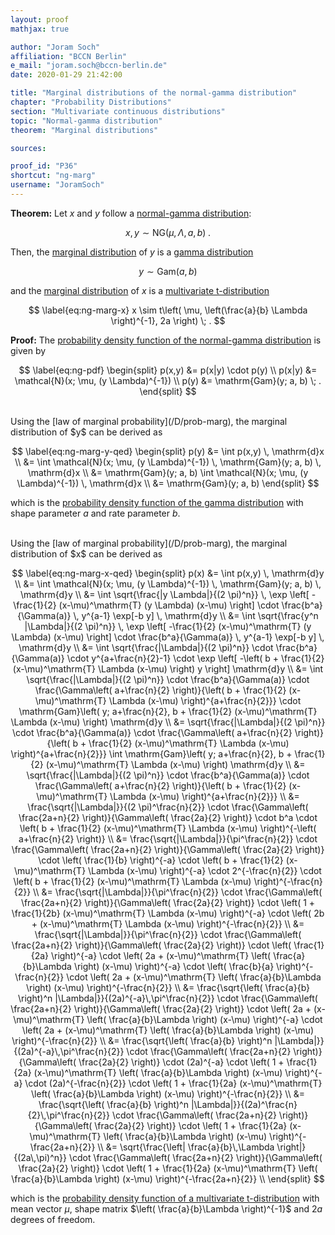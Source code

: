 ```yaml
---
layout: proof
mathjax: true

author: "Joram Soch"
affiliation: "BCCN Berlin"
e_mail: "joram.soch@bccn-berlin.de"
date: 2020-01-29 21:42:00

title: "Marginal distributions of the normal-gamma distribution"
chapter: "Probability Distributions"
section: "Multivariate continuous distributions"
topic: "Normal-gamma distribution"
theorem: "Marginal distributions"

sources:

proof_id: "P36"
shortcut: "ng-marg"
username: "JoramSoch"
---
```



**Theorem:** Let $x$ and $y$ follow a [normal-gamma distribution](/D/ng):

$$ \label{eq:ng}
x,y \sim \mathrm{NG}(\mu, \Lambda, a, b) \; .
$$

Then, the [marginal distribution](/D/dist-marg) of $y$ is a [gamma distribution](/D/gam)

$$ \label{eq:ng-marg-y}
y \sim \mathrm{Gam}(a, b)
$$

and the [marginal distribution](/D/dist-marg) of $x$ is a [multivariate t-distribution](/D/mvt)

$$ \label{eq:ng-marg-x}
x \sim t\left( \mu, \left(\frac{a}{b} \Lambda \right)^{-1}, 2a \right) \; .
$$


**Proof:** The [probability density function of the normal-gamma distribution](/P/ng-pdf) is given by

$$ \label{eq:ng-pdf}
\begin{split}
p(x,y) &= p(x|y) \cdot p(y) \\
p(x|y) &= \mathcal{N}(x; \mu, (y \Lambda)^{-1}) \\
p(y) &= \mathrm{Gam}(y; a, b) \; .
\end{split}
$$

<br>
Using the [law of marginal probability](/D/prob-marg), the marginal distribution of $y$ can be derived as

$$ \label{eq:ng-marg-y-qed}
\begin{split}
p(y) &= \int p(x,y) \, \mathrm{d}x \\
&= \int \mathcal{N}(x; \mu, (y \Lambda)^{-1}) \, \mathrm{Gam}(y; a, b) \, \mathrm{d}x \\
&= \mathrm{Gam}(y; a, b) \int \mathcal{N}(x; \mu, (y \Lambda)^{-1}) \, \mathrm{d}x \\
&= \mathrm{Gam}(y; a, b)
\end{split}
$$

which is the [probability density function of the gamma distribution](/P/gam-pdf) with shape parameter $a$ and rate parameter $b$.

<br>
Using the [law of marginal probability](/D/prob-marg), the marginal distribution of $x$ can be derived as

$$ \label{eq:ng-marg-x-qed}
\begin{split}
p(x) &= \int p(x,y) \, \mathrm{d}y \\
&= \int \mathcal{N}(x; \mu, (y \Lambda)^{-1}) \, \mathrm{Gam}(y; a, b) \, \mathrm{d}y \\
&= \int \sqrt{\frac{|y \Lambda|}{(2 \pi)^n}} \, \exp \left[ -\frac{1}{2} (x-\mu)^\mathrm{T} (y \Lambda) (x-\mu) \right] \cdot \frac{b^a}{\Gamma(a)} \, y^{a-1} \exp[-b y] \, \mathrm{d}y \\
&= \int \sqrt{\frac{y^n |\Lambda|}{(2 \pi)^n}} \, \exp \left[ -\frac{1}{2} (x-\mu)^\mathrm{T} (y \Lambda) (x-\mu) \right] \cdot \frac{b^a}{\Gamma(a)} \, y^{a-1} \exp[-b y] \, \mathrm{d}y \\
&= \int \sqrt{\frac{|\Lambda|}{(2 \pi)^n}} \cdot \frac{b^a}{\Gamma(a)} \cdot y^{a+\frac{n}{2}-1} \cdot \exp \left[ -\left( b + \frac{1}{2} (x-\mu)^\mathrm{T} \Lambda (x-\mu) \right) y \right] \mathrm{d}y \\
&= \int \sqrt{\frac{|\Lambda|}{(2 \pi)^n}} \cdot \frac{b^a}{\Gamma(a)} \cdot \frac{\Gamma\left( a+\frac{n}{2} \right)}{\left( b + \frac{1}{2} (x-\mu)^\mathrm{T} \Lambda (x-\mu) \right)^{a+\frac{n}{2}}} \cdot \mathrm{Gam}\left( y; a+\frac{n}{2}, b + \frac{1}{2} (x-\mu)^\mathrm{T} \Lambda (x-\mu) \right) \mathrm{d}y \\
&= \sqrt{\frac{|\Lambda|}{(2 \pi)^n}} \cdot \frac{b^a}{\Gamma(a)} \cdot \frac{\Gamma\left( a+\frac{n}{2} \right)}{\left( b + \frac{1}{2} (x-\mu)^\mathrm{T} \Lambda (x-\mu) \right)^{a+\frac{n}{2}}} \int \mathrm{Gam}\left( y; a+\frac{n}{2}, b + \frac{1}{2} (x-\mu)^\mathrm{T} \Lambda (x-\mu) \right) \mathrm{d}y \\
&= \sqrt{\frac{|\Lambda|}{(2 \pi)^n}} \cdot \frac{b^a}{\Gamma(a)} \cdot \frac{\Gamma\left( a+\frac{n}{2} \right)}{\left( b + \frac{1}{2} (x-\mu)^\mathrm{T} \Lambda (x-\mu) \right)^{a+\frac{n}{2}}} \\
&= \frac{\sqrt{|\Lambda|}}{(2 \pi)^\frac{n}{2}} \cdot \frac{\Gamma\left( \frac{2a+n}{2} \right)}{\Gamma\left( \frac{2a}{2} \right)} \cdot b^a \cdot \left( b + \frac{1}{2} (x-\mu)^\mathrm{T} \Lambda (x-\mu) \right)^{-\left( a+\frac{n}{2} \right)} \\
&= \frac{\sqrt{|\Lambda|}}{\pi^\frac{n}{2}} \cdot \frac{\Gamma\left( \frac{2a+n}{2} \right)}{\Gamma\left( \frac{2a}{2} \right)} \cdot \left( \frac{1}{b} \right)^{-a} \cdot \left( b + \frac{1}{2} (x-\mu)^\mathrm{T} \Lambda (x-\mu) \right)^{-a} \cdot 2^{-\frac{n}{2}} \cdot \left( b + \frac{1}{2} (x-\mu)^\mathrm{T} \Lambda (x-\mu) \right)^{-\frac{n}{2}} \\
&= \frac{\sqrt{|\Lambda|}}{\pi^\frac{n}{2}} \cdot \frac{\Gamma\left( \frac{2a+n}{2} \right)}{\Gamma\left( \frac{2a}{2} \right)} \cdot \left( 1 + \frac{1}{2b} (x-\mu)^\mathrm{T} \Lambda (x-\mu) \right)^{-a} \cdot \left( 2b + (x-\mu)^\mathrm{T} \Lambda (x-\mu) \right)^{-\frac{n}{2}} \\
&= \frac{\sqrt{|\Lambda|}}{\pi^\frac{n}{2}} \cdot \frac{\Gamma\left( \frac{2a+n}{2} \right)}{\Gamma\left( \frac{2a}{2} \right)} \cdot \left( \frac{1}{2a} \right)^{-a} \cdot \left( 2a + (x-\mu)^\mathrm{T} \left( \frac{a}{b}\Lambda \right) (x-\mu) \right)^{-a} \cdot \left( \frac{b}{a} \right)^{-\frac{n}{2}} \cdot \left( 2a + (x-\mu)^\mathrm{T} \left( \frac{a}{b}\Lambda \right) (x-\mu) \right)^{-\frac{n}{2}} \\
&= \frac{\sqrt{\left( \frac{a}{b} \right)^n |\Lambda|}}{(2a)^{-a}\,\pi^\frac{n}{2}} \cdot \frac{\Gamma\left( \frac{2a+n}{2} \right)}{\Gamma\left( \frac{2a}{2} \right)} \cdot \left( 2a + (x-\mu)^\mathrm{T} \left( \frac{a}{b}\Lambda \right) (x-\mu) \right)^{-a} \cdot \left( 2a + (x-\mu)^\mathrm{T} \left( \frac{a}{b}\Lambda \right) (x-\mu) \right)^{-\frac{n}{2}} \\
&= \frac{\sqrt{\left( \frac{a}{b} \right)^n |\Lambda|}}{(2a)^{-a}\,\pi^\frac{n}{2}} \cdot \frac{\Gamma\left( \frac{2a+n}{2} \right)}{\Gamma\left( \frac{2a}{2} \right)} \cdot (2a)^{-a} \cdot \left( 1 + \frac{1}{2a} (x-\mu)^\mathrm{T} \left( \frac{a}{b}\Lambda \right) (x-\mu) \right)^{-a} \cdot (2a)^{-\frac{n}{2}} \cdot \left( 1 + \frac{1}{2a} (x-\mu)^\mathrm{T} \left( \frac{a}{b}\Lambda \right) (x-\mu) \right)^{-\frac{n}{2}} \\
&= \frac{\sqrt{\left( \frac{a}{b} \right)^n |\Lambda|}}{(2a)^\frac{n}{2}\,\pi^\frac{n}{2}} \cdot \frac{\Gamma\left( \frac{2a+n}{2} \right)}{\Gamma\left( \frac{2a}{2} \right)} \cdot \left( 1 + \frac{1}{2a} (x-\mu)^\mathrm{T} \left( \frac{a}{b}\Lambda \right) (x-\mu) \right)^{-\frac{2a+n}{2}} \\
&= \sqrt{\frac{\left| \frac{a}{b}\,\Lambda \right|}{(2a\,\pi)^n}} \cdot \frac{\Gamma\left( \frac{2a+n}{2} \right)}{\Gamma\left( \frac{2a}{2} \right)} \cdot \left( 1 + \frac{1}{2a} (x-\mu)^\mathrm{T} \left( \frac{a}{b}\Lambda \right) (x-\mu) \right)^{-\frac{2a+n}{2}} \\
\end{split}
$$

which is the [probability density function of a multivariate t-distribution](/P/mvt-pdf) with mean vector $\mu$, shape matrix $\left( \frac{a}{b}\Lambda \right)^{-1}$ and $2a$ degrees of freedom.
